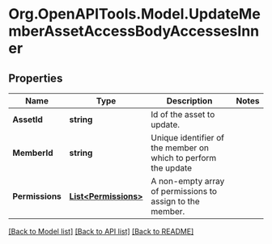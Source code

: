 # Org.OpenAPITools.Model.UpdateMemberAssetAccessBodyAccessesInner

## Properties

Name | Type | Description | Notes
------------ | ------------- | ------------- | -------------
**AssetId** | **string** | Id of the asset to update. | 
**MemberId** | **string** | Unique identifier of the member on which to perform the update | 
**Permissions** | [**List&lt;Permissions&gt;**](Permissions.md) | A non-empty array of permissions to assign to the member. | 

[[Back to Model list]](../README.md#documentation-for-models) [[Back to API list]](../README.md#documentation-for-api-endpoints) [[Back to README]](../README.md)

